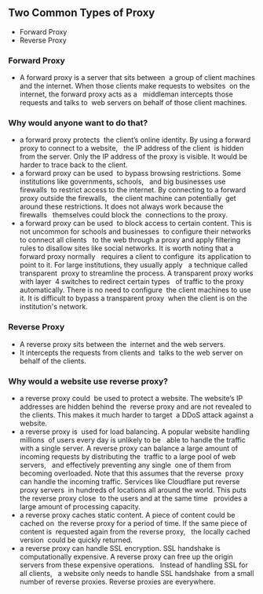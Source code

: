 ## Two Common Types of Proxy
- Forward Proxy
- Reverse Proxy

### Forward Proxy
- A forward proxy is a server that sits between  a group of client machines and the internet. When those clients make requests to websites  on the internet, the forward proxy acts as a   middleman intercepts those requests and talks to  web servers on behalf of those client machines.

### Why would anyone want to do that?
- a forward proxy protects  the client’s online identity. By using a forward proxy to connect to a website,   the IP address of the client  is hidden from the server. Only the IP address of the proxy is visible. It would be harder to trace back to the client.
- a forward proxy can be used  to bypass browsing restrictions. Some institutions like governments, schools,   and big businesses use firewalls  to restrict access to the internet. By connecting to a forward  proxy outside the firewalls,   the client machine can potentially  get around these restrictions. It does not always work because the firewalls   themselves could block the  connections to the proxy.
- a forward proxy can be used  to block access to certain content. This is not uncommon for schools and businesses  to configure their networks to connect all clients   to the web through a proxy and apply filtering  rules to disallow sites like social networks. It is worth noting that a forward proxy normally   requires a client to configure  its application to point to it. For large institutions, they usually apply   a technique called transparent  proxy to streamline the process. A transparent proxy works with layer  4 switches to redirect certain types   of traffic to the proxy automatically. There is no need to configure  the client machines to use it. It is difficult to bypass a transparent proxy  when the client is on the institution's network.

### Reverse Proxy
- A reverse proxy sits between the  internet and the web servers. 
- It intercepts the requests from clients and  talks to the web server on behalf of the clients.

### Why would a website use reverse proxy?
- a reverse proxy could  be used to protect a website. The website’s IP addresses are hidden behind the  reverse proxy and are not revealed to the clients. This makes it much harder to target  a DDoS attack against a website.
- a reverse proxy is  used for load balancing. A popular website handling millions  of users every day is unlikely to be   able to handle the traffic with a single server. A reverse proxy can balance a large amount of   incoming requests by distributing the  traffic to a large pool of web servers,   and effectively preventing any single  one of them from becoming overloaded. Note that this assumes that the reverse  proxy can handle the incoming traffic. Services like Cloudflare put reverse proxy servers  in hundreds of locations all around the world. This puts the reverse proxy close  to the users and at the same time   provides a large amount of processing capacity.
- a reverse proxy caches static content. A piece of content could be cached on  the reverse proxy for a period of time. If the same piece of content is  requested again from the reverse proxy,   the locally cached version  could be quickly returned.
- a reverse proxy can handle SSL encryption. SSL handshake is computationally expensive. A reverse proxy can free up the origin  servers from these expensive operations.   Instead of handling SSL for all clients,   a website only needs to handle SSL handshake  from a small number of reverse proxies. Reverse proxies are everywhere.